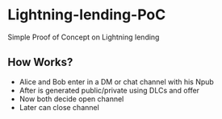 # Lightning-lending-PoC
Simple Proof of Concept on Lightning lending

## How Works?

- Alice and Bob enter in a DM or chat channel with his Npub 
- After is generated public/private using DLCs and offer
- Now both decide open channel
- Later can close channel
